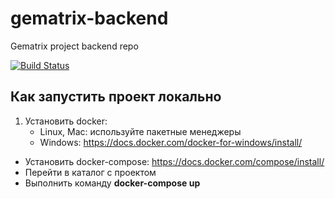 # gematrix-backend
Gematrix project backend repo

[![Build Status](https://travis-ci.org/GematrixTeam/gematrix-backend.svg?branch=master)](https://travis-ci.org/GematrixTeam/gematrix-backend)


## Как запустить проект локально ##

1. Установить docker: 
    - Linux, Mac: используйте пакетные менеджеры
    - Windows: https://docs.docker.com/docker-for-windows/install/
- Установить docker-compose: https://docs.docker.com/compose/install/
- Перейти в каталог с проектом
- Выполнить команду **docker-compose up**
